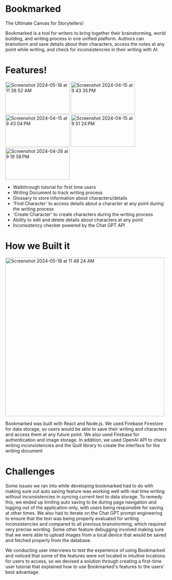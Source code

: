 # Bookmarked
The Ultimate Canvas for Storytellers!

Bookmarked is a tool for writers to bring together their brainstorming, world building, and writing process in one unified platform. Authors can brainstorm and save details about their characters, access the notes at any point while writing, and check for inconsistencies in their writing with AI.

# Features!

<img width="200" height="100" alt="Screenshot 2024-05-18 at 11 36 52 AM" src="https://github.com/parkelin/bookmarked/assets/96144192/d470647d-4354-442a-936d-54da1d28d78a"> 
<img width="200" height="100" alt="Screenshot 2024-04-15 at 9 43 35 PM" src="https://github.com/parkelin/bookmarked/assets/84208868/3253266b-bbf3-4df9-a46a-1d5db58908dc">
<img width="200" height="100" alt="Screenshot 2024-04-15 at 9 43 04 PM" src="https://github.com/parkelin/bookmarked/assets/84208868/78090372-e801-4751-a36b-a6b53b50b9fc">
<img width="200" height="100" alt="Screenshot 2024-04-15 at 9 51 24 PM" src="https://github.com/parkelin/bookmarked/assets/84208868/e1996eca-80ea-43b0-b562-39d0126d5179">
<img width="200" height="100" alt="Screenshot 2024-04-28 at 9 19 58 PM" src="https://github.com/parkelin/bookmarked/assets/84208868/2348dc6f-40cd-4d70-a9f4-80e3500082ea">

- Walkthrough tutorial for first time users
- Writing Document to track writing process
- Glossary to store information about characters/details
- 'Find Character' to access details about a character at any point during the writing process
- 'Create Character' to create characters during the writing process
- Ability to edit and delete details about characters at any point
- Inconsistency checker powered by the Chat GPT API

# How we Built it

<img width="495" alt="Screenshot 2024-05-18 at 11 48 24 AM" src="https://github.com/parkelin/bookmarked/assets/96144192/e3cfed2b-9e1d-46f2-a63e-6e4952c48314">


Bookmarked was built with React and Node.js. We used Firebase Firestore for data storage, so users would be able to save their writing and characters and access them at any future point. We also used Firebase for authentication and image storage. In addition, we used OpenAI API to check writing inconsistencies and the Quill library to create the interface for the writing document

# Challenges

Some issues we ran into while developing bookmarked had to do with making sure out auto saving feature was working well with real time writing without inconsistencies in syncing current text to data storage. To remedy this, we ended up limiting auto saving to be during page navigation and logging out of the application only, with users being responsible for saving at other times. We also had to iterate on the Chat GPT prompt engineering to ensure that the text was being properly evaluated for writing inconsistencies and compared to all previous brainstorming, which required very precise wording. Some other feature debugging involved making sure that we were able to upload images from a local device that would be saved and fetched properly from the database. 

We conducting user interviews to test the experience of using Bookmarked and noticed that some of the features were not located in intuitive locations for users to access, so we devised a solution through creating a first-time user tutorial that explained how to use Bookmarked's features to the users' best advantage. 



